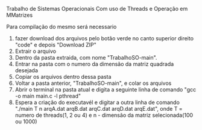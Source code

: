 Trabalho de Sistemas Operacionais Com uso de Threads e Operação em MMatrizes

Para compilação do mesmo será necessario 
1. fazer download dos arquivos pelo botão verde no canto superior direito "code" e depois "Download ZIP"
2. Extrair o arquivo
3. Dentro da pasta extraida, com nome "TrabalhoSO-main".
4. Entrar na pasta com o numero da dimensão da matriz quadrada desejada
5. Copiar os arquivos dentro dessa pasta
6. Voltar a pasta anterior, "TrabalhoSO-main", e colar os arquivos
7. Abrir o terminal na pasta atual e digita a seguinte linha de comando "gcc -o main  main.c -l pthread"
8. Espera a criação do executavél e digitar a outra linha de comando "./main T n arqA.dat arqB.dat arqC.dat arqD.dat arqE.dat", onde T = numero de threads(1, 2 ou 4) e n - dimensão da matriz selecionada(100 ou 1000)
